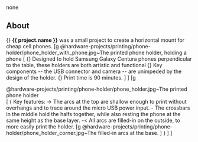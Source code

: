 none
## About
{} <b>{{ project.name }}</b> was a small project to create a horizontal mount for cheap cell phones.
[g
 @hardware-projects/printing/phone-holder/phone_holder_with_phone.jpg~The printed phone holder, holding a phone
 [
 {} Designed to hold Samsung Galaxy Centura phones perpendicular to the table, these holders are both artistic and functional
 {} Key components -- the USB connector and camera -- are unimpeded by the design of the holder.
 {} Print time is 90 minutes.
 ]
]
[g
<div class="grid max-content-height">
@hardware-projects/printing/phone-holder/phone_holder.jpg~The printed phone holder
</div>
[
{
Key features:
-> The arcs at the top are shallow enough to print without overhangs and to trace around the micro USB power input.
- The crossbars in the middle hold the halfs together, while also resting the phone at the same height as the base layer.
-< All arcs are filled-in on the outside, to more easily print the holder.
[g
@hardware-projects/printing/phone-holder/phone_holder_corner.jpg~The filled-in arcs at the base.
]
}
]
]